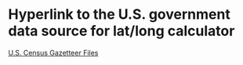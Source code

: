 # Hyperlink to the U.S. government data source for lat/long calculator 

[U.S. Census Gazetteer Files](https://www.census.gov/geographies/reference-files/time-series/geo/gazetteer-files.html)


